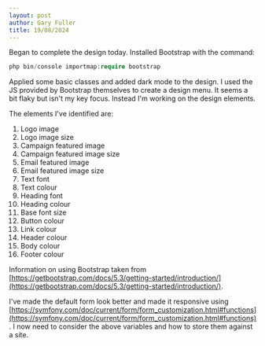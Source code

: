 ```yaml
---
layout: post
author: Gary Fuller
title: 19/08/2024
---
```


Began to complete the design today. Installed Bootstrap with the command:

```php
php bin/console importmap:require bootstrap
```

Applied some basic classes and added dark mode to the design. I used the JS provided by Bootstrap themselves to create a design menu. It seems a bit flaky but isn't my key focus. Instead I'm working on the design elements.

The elements I've identified are:

1. Logo image
2. Logo image size
3. Campaign featured image
4. Campaign featured image size
5. Email featured image
6. Email featured image size
7. Text font
8. Text colour
9. Heading font
10. Heading colour
11. Base font size
12. Button colour
13. Link colour
14. Header colour
15. Body colour
16. Footer colour

Information on using Bootstrap taken from [https://getbootstrap.com/docs/5.3/getting-started/introduction/](https://getbootstrap.com/docs/5.3/getting-started/introduction/).

I've made the default form look better and made it responsive using [https://symfony.com/doc/current/form/form_customization.html#functions](https://symfony.com/doc/current/form/form_customization.html#functions). I now need to consider the above variables and how to store them against a site.
